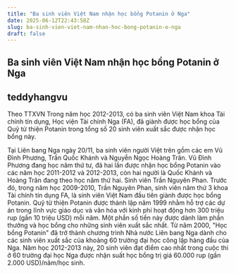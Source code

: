 ```yaml
---
title: "Ba sinh viên Việt Nam nhận học bổng Potanin ở Nga"
date: 2025-06-12T22:43:58Z
slug: ba-sinh-vien-viet-nam-nhan-hoc-bong-potanin-o-nga
draft: false
---
```


## Ba sinh viên Việt Nam nhận học bổng Potanin ở Nga

## teddyhangvu

Theo TTXVN
Trong năm học 2012-2013, có ba sinh viên Việt Nam khoa Tài chính tín dụng, Học viện Tài chính Nga (FA), đã giành được học bổng của Quỹ từ thiện Potanin trong tổng số 20 sinh viên xuất sắc được nhận học bổng này.

Tại Liên bang Nga ngày 20/11, ba sinh viên người Việt trên gồm các em Vũ Đình Phương, Trần Quốc Khánh và Nguyễn Ngọc Hoàng Trân. Vũ Đình Phương đang học năm thứ tư, đã hai lần được nhận học bổng Potanin vào các năm học 2011-2012 và 2012-2013, còn hai người là Quốc Khánh và Hoàng Trân đang theo học năm thứ hai. 
Sinh viên Trần Nguyên Phan. Trước đó, trong năm học 2009-2010, Trần Nguyên Phan, sinh viên năm thứ 3 khoa Tài chính tín dụng FA, là sinh viên Việt Nam đầu tiên giành được học bổng Potanin.
Quỹ từ thiện Potanin được thành lập năm 1999 nhằm hỗ trợ các dự án trong lĩnh vực giáo dục và văn hóa với kinh phí hoạt động hơn 300 triệu rup (gần 10 triệu USD) mỗi năm. Một phần số tiền này được dành làm phần thưởng và học bổng cho những sinh viên xuất sắc nhất.
Từ năm 2000, "Học bổng Potanin" đã trở thành chương trình Nhà nước Liên bang Nga dành cho các sinh viên xuất sắc của khoảng 60 trường đại học công lập hàng đầu của Nga.
Năm học 2012-2013 này, 20 sinh viên đạt điểm cao nhất trong cuộc thi ở 60 trường đại học Nga được nhận suất học bổng trị giá 60.000 rup (gần 2.000 USD)/năm/học sinh.